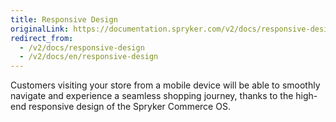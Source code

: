```yaml
---
title: Responsive Design
originalLink: https://documentation.spryker.com/v2/docs/responsive-design
redirect_from:
  - /v2/docs/responsive-design
  - /v2/docs/en/responsive-design
---
```


Customers visiting your store from a mobile device will be able to smoothly navigate and experience a seamless shopping journey, thanks to the high-end responsive design of the Spryker Commerce OS.
